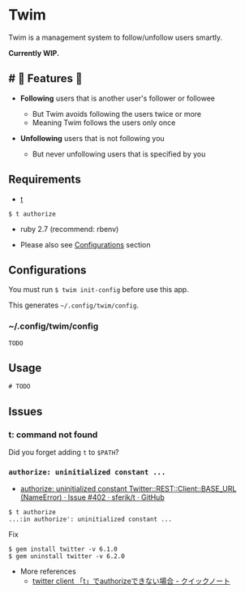 # Twim

Twim is a management system to follow/unfollow users smartly.

**Currently WIP.**

## # :diamond_shape_with_a_dot_inside: Features :diamond_shape_with_a_dot_inside:

- **Following** users that is another user's follower or followee
    - But Twim avoids following the users twice or more
    - Meaning Twim follows the users only once

- **Unfollowing** users that is not following you
    - But never unfollowing users that is specified by you

## Requirements

- [t](http://sferik.github.io/t/)

```shell-session
$ t authorize
```

- ruby 2.7 (recommend: rbenv)

- Please also see [Configurations](#Configurations) section

## Configurations

You must run `$ twim init-config` before use this app.

This generates `~/.config/twim/config`.

### ~/.config/twim/config

```
TODO
```

## Usage

```shell-session
# TODO
```

## Issues
### t: command not found

Did you forget adding `t` to `$PATH`?

### `authorize: uninitialized constant ...`

- [authorize: uninitialized constant Twitter::REST::Client::BASE\_URL (NameError) · Issue #402 · sferik/t · GitHub](https://github.com/sferik/t/issues/402)

```shell-session
$ t authorize
...:in authorize': uninitialized constant ...
```

Fix

```shell-session
$ gem install twitter -v 6.1.0
$ gem uninstall twitter -v 6.2.0
```

- More references
    - [twitter client 「t」でauthorizeできない場合 - クイックノート](https://clean-copy-of-onenote.hatenablog.com/entry/gem_t_authorize_error)
